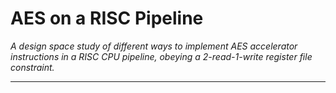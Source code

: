 
# AES on a RISC Pipeline

*A design space study of different ways to implement AES accelerator
 instructions in a RISC CPU pipeline, obeying a 2-read-1-write register
 file constraint.*

---


